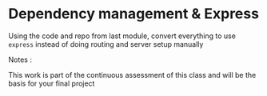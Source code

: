 # Dependency management & Express

Using the code and repo from last module, convert everything to use `express` 
instead of doing routing and server setup manually

Notes :

This work is part of the continuous assessment of this class and will be the basis for your final project
